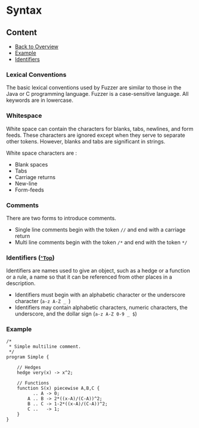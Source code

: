 Syntax
======

<a name="top"></a>Content
-------
* [Back to Overview](https://github.com/umeding/fuzzer/blob/master/README.md)
* [Example](#example)
* [Identifiers](#identifiers)

### Lexical Conventions ###
The basic lexical conventions used by Fuzzer are similar to those in
the Java or C programming language. Fuzzer is a case-sensitive
language. All keywords are in lowercase.

### Whitespace ###
White space can contain the characters for blanks, tabs, newlines, and
form feeds. These characters are ignored except when they serve to
separate other tokens. However, blanks and tabs are significant in
strings.

White space characters are :

* Blank spaces
* Tabs
* Carriage returns
* New-line
* Form-feeds

### Comments ###
There are two forms to introduce comments.

* Single line comments begin with the token `//` and end with a carriage
return 
* Multi line comments begin with the token `/*` and end with the
token `*/`

### <a name="identifiers"></a>Identifiers (<small>[^Top](#top)</small>) ###
Identifiers are names used to give an object, such as a hedge or a
function or a rule, a name so that it can be referenced from other
places in a description.

* Identifiers must begin with an alphabetic character or the
underscore character (`a-z A-Z _ `)
* Identifiers may contain alphabetic characters, numeric characters,
the underscore, and the dollar sign (`a-z A-Z 0-9 _ $`)


### <a name="example"></a>Example ###

```
/*
 * Simple multiline comment.
 */
program Simple {

    // Hedges
    hedge very(x) -> x^2;

    // Functions
    function S(x) piecewise A,B,C {
          .. A -> 0;
        A .. B -> 2*((x-A)/(C-A))^2;
        B .. C -> 1-2*((x-A)/(C-A))^2;
        C ..   -> 1;
    }
}
```
